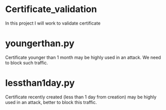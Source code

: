 # Certificate_validation
In this project I will work to validate certificate

# youngerthan.py
Certificate younger than 1 month may be highly used in an attack. We need to block such traffic. 

# lessthan1day.py
Certificate recently created (less than 1 day from creation) may be highly used in an attack, better to block this traffic.
